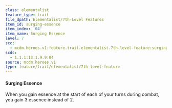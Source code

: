 ```yaml
---
class: elementalist
feature_type: trait
file_dpath: Elementalist/7th-Level Features
item_id: surging-essence
item_index: '04'
item_name: Surging Essence
level: 7
scc:
  - mcdm.heroes.v1:feature.trait.elementalist.7th-level-feature:surging-essence
scdc:
  - 1.1.1:13.1.9.9:04
source: mcdm.heroes.v1
type: feature/trait/elementalist/7th-level-feature
---
```


#### Surging Essence

When you gain essence at the start of each of your turns during combat, you gain 3 essence instead of 2.
